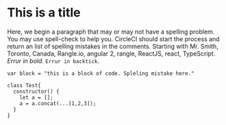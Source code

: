 This is a title
===============

Here, we begin a paragraph that may or may not have a spelling problem. You may use spell-check to help you. CircleCI should start the process and return an list of spelling mistakes in the comments. Starting with Mr. Smith, Toronto, Canada, Rangle.io, angular 2, rangle, ReactJS, react, TypeScript. *Errur in bold*. `Errur in backtick`.

```
var block = "this is a block of code. Spleling mistake here."

class Test{
  constructor() {
    let a = [];
    a = a.concat(...[1,2,3]);
  }
}
```